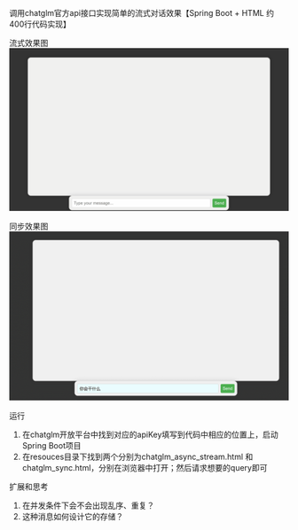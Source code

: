 调用chatglm官方api接口实现简单的流式对话效果【Spring Boot + HTML 约400行代码实现】

流式效果图
![chatglm_async_stream](https://github.com/HangboQuan/chatbot/blob/master/images/chatglm_async_stream.gif)

同步效果图
![chatglm_sync](https://github.com/HangboQuan/chatbot/blob/master/images/chatglm_sync.gif)

运行
1. 在chatglm开放平台中找到对应的apiKey填写到代码中相应的位置上，启动Spring Boot项目
2. 在resouces目录下找到两个分别为chatglm_async_stream.html 和 chatglm_sync.html，分别在浏览器中打开；然后请求想要的query即可

扩展和思考
1. 在并发条件下会不会出现乱序、重复？
2. 这种消息如何设计它的存储？



